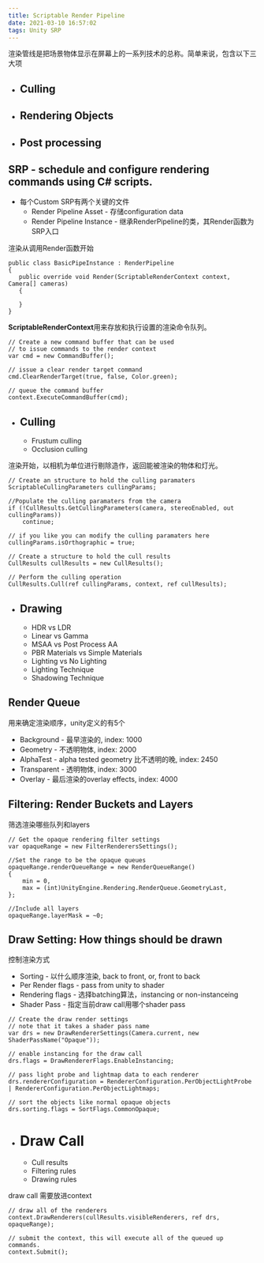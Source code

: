 ```yaml
---
title: Scriptable Render Pipeline
date: 2021-03-10 16:57:02
tags: Unity SRP
---
```

渲染管线是把场景物体显示在屏幕上的一系列技术的总称。简单来说，包含以下三大项

   *  ## Culling
   +  ## Rendering Objects
   -  ## Post processing

## SRP - schedule and configure rendering commands using C# scripts.
<!-- more -->

* 每个Custom SRP有两个关键的文件
    * Render Pipeline Asset - 存储configuration data
    * Render Pipeline Instance - 继承RenderPipeline的类，其Render函数为SRP入口

渲染从调用Render函数开始
```CSharp
public class BasicPipeInstance : RenderPipeline
{
   public override void Render(ScriptableRenderContext context, Camera[] cameras)
   {

   }
}
```
**ScriptableRenderContext**用来存放和执行设置的渲染命令队列。
```CSharp
// Create a new command buffer that can be used
// to issue commands to the render context
var cmd = new CommandBuffer();
 
// issue a clear render target command
cmd.ClearRenderTarget(true, false, Color.green);
 
// queue the command buffer
context.ExecuteCommandBuffer(cmd);
```

* ## Culling
    * Frustum culling
    * Occlusion culling

渲染开始，以相机为单位进行剔除造作，返回能被渲染的物体和灯光。
```CSharp
// Create an structure to hold the culling paramaters
ScriptableCullingParameters cullingParams;
 
//Populate the culling paramaters from the camera
if (!CullResults.GetCullingParameters(camera, stereoEnabled, out cullingParams))
    continue;
 
// if you like you can modify the culling paramaters here
cullingParams.isOrthographic = true;
 
// Create a structure to hold the cull results
CullResults cullResults = new CullResults();
 
// Perform the culling operation
CullResults.Cull(ref cullingParams, context, ref cullResults);
```

* ## Drawing
    * HDR vs LDR
    * Linear vs Gamma
    * MSAA vs Post Process AA
    * PBR Materials vs Simple Materials
    * Lighting vs No Lighting
    * Lighting Technique
    * Shadowing Technique

## Render Queue
用来确定渲染顺序，unity定义的有5个
* Background - 最早渲染的, index: 1000
* Geometry - 不透明物体, index: 2000
* AlphaTest - alpha tested geometry 比不透明的晚, index: 2450
* Transparent - 透明物体, index: 3000
* Overlay - 最后渲染的overlay effects, index: 4000

## Filtering: Render Buckets and Layers
筛选渲染哪些队列和layers
```CSharp
// Get the opaque rendering filter settings
var opaqueRange = new FilterRenderersSettings();
 
//Set the range to be the opaque queues
opaqueRange.renderQueueRange = new RenderQueueRange()
{
    min = 0,
    max = (int)UnityEngine.Rendering.RenderQueue.GeometryLast,
};
 
//Include all layers
opaqueRange.layerMask = ~0;
```
## Draw Setting: How things should be drawn
控制渲染方式
* Sorting - 以什么顺序渲染, back to front, or, front to back
* Per Render flags - pass from unity to shader
* Rendering flags - 选择batching算法，instancing or non-instanceing
* Shader Pass - 指定当前draw call用哪个shader pass

```CSharp
// Create the draw render settings
// note that it takes a shader pass name
var drs = new DrawRendererSettings(Camera.current, new ShaderPassName("Opaque"));

// enable instancing for the draw call
drs.flags = DrawRendererFlags.EnableInstancing;

// pass light probe and lightmap data to each renderer
drs.rendererConfiguration = RendererConfiguration.PerObjectLightProbe | RendererConfiguration.PerObjectLightmaps;

// sort the objects like normal opaque objects
drs.sorting.flags = SortFlags.CommonOpaque;
```

* # Draw Call
    * Cull results
    * Filtering rules
    * Drawing rules

draw call 需要放进context
```CSharp
// draw all of the renderers
context.DrawRenderers(cullResults.visibleRenderers, ref drs, opaqueRange);

// submit the context, this will execute all of the queued up commands.
context.Submit();
```
